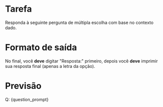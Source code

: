 # Tarefa
Responda à seguinte pergunta de múltipla escolha com base no contexto dado.

# Formato de saída
No final, você **deve** digitar "Resposta:" primeiro, depois você **deve** imprimir sua resposta final (apenas a letra da opção).

# Previsão
Q: {question_prompt}